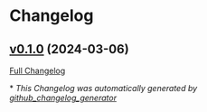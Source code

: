 # Changelog

## [v0.1.0](https://github.com/NASA-PDS/email-app/tree/v0.1.0) (2024-03-06)

[Full Changelog](https://github.com/NASA-PDS/email-app/compare/3ed372b946d6043286f42a38f70a7685a0f4b98b...v0.1.0)



\* *This Changelog was automatically generated by [github_changelog_generator](https://github.com/github-changelog-generator/github-changelog-generator)*
